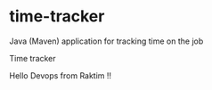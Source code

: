 # time-tracker
Java (Maven) application for tracking time on the job

Time tracker

Hello Devops from Raktim !!
